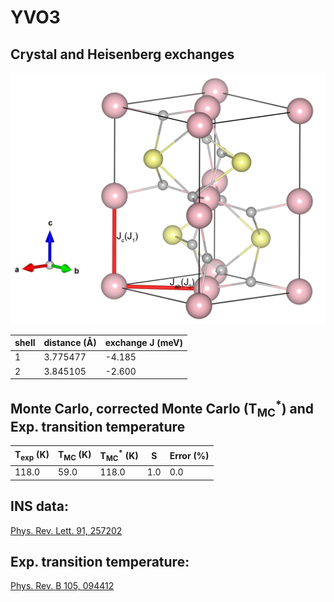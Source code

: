 # YVO3

## Crystal and Heisenberg exchanges

![YVO3 Structure](YVO3.jpg)


| shell    | distance (A&#778;) | exchange J (meV) |
|----------|--------------|------------------|
| 1        | 3.775477     | -4.185           |
| 2        | 3.845105     | -2.600           |


## Monte Carlo, corrected Monte Carlo (T<sub>MC</sub><sup>*</sup>) and Exp. transition temperature

| T<sub>exp</sub> (K) | T<sub>MC</sub> (K) | T<sub>MC</sub><sup>*</sup> (K) | S   | Error (%) |
|----------------------|--------------------|--------------------------------|-----|-----------|
| 118.0                  | 59.0                 | 118.0                          | 1.0 | 0.0       |


## INS data:
[Phys. Rev. Lett. 91, 257202](https://journals.aps.org/prl/abstract/10.1103/PhysRevLett.91.257202)


## Exp. transition temperature:
[Phys. Rev. B 105, 094412](https://journals.aps.org/prb/abstract/10.1103/PhysRevB.105.094412)
